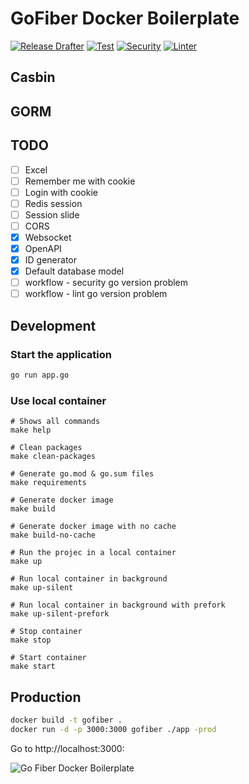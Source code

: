 # GoFiber Docker Boilerplate
[![Release Drafter](https://github.com/ezaurum/fiber-boilerplate/actions/workflows/release-drafter.yml/badge.svg)](https://github.com/ezaurum/fiber-boilerplate/actions/workflows/release-drafter.yml)
[![Test](https://github.com/ezaurum/fiber-boilerplate/actions/workflows/test.yml/badge.svg)](https://github.com/ezaurum/fiber-boilerplate/actions/workflows/test.yml)
[![Security](https://github.com/ezaurum/fiber-boilerplate/actions/workflows/security.yml/badge.svg)](https://github.com/ezaurum/fiber-boilerplate/actions/workflows/security.yml)
[![Linter](https://github.com/ezaurum/fiber-boilerplate/actions/workflows/linter.yml/badge.svg)](https://github.com/ezaurum/fiber-boilerplate/actions/workflows/linter.yml)
## Casbin
## GORM

## TODO
- [ ] Excel
- [ ] Remember me with cookie
- [ ] Login with cookie
- [ ] Redis session
- [ ] Session slide
- [ ] CORS
- [x] Websocket
- [x] OpenAPI
- [x] ID generator
- [x] Default database model
- [ ] workflow -  security go version problem
- [ ] workflow -  lint go version problem

## Development

### Start the application 


```bash
go run app.go
```

### Use local container

```
# Shows all commands
make help

# Clean packages
make clean-packages

# Generate go.mod & go.sum files
make requirements

# Generate docker image
make build

# Generate docker image with no cache
make build-no-cache

# Run the projec in a local container
make up

# Run local container in background
make up-silent

# Run local container in background with prefork
make up-silent-prefork

# Stop container
make stop

# Start container
make start
```

## Production

```bash
docker build -t gofiber .
docker run -d -p 3000:3000 gofiber ./app -prod
```

Go to http://localhost:3000:


![Go Fiber Docker Boilerplate](./go_fiber_boilerplate.gif)
